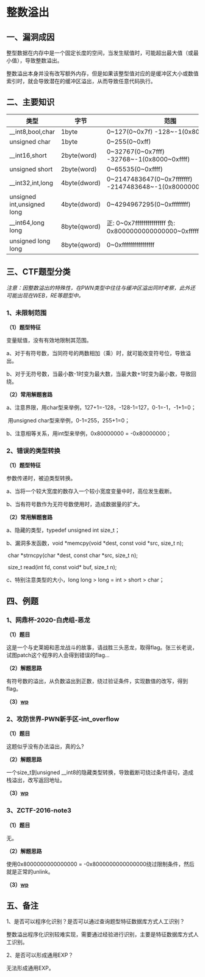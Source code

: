 # 整数溢出

## 一、漏洞成因

整型数据在内存中是一个固定长度的空间，当发生赋值时，可能超出最大值（或最小值），导致整数溢出。

整数溢出本身并没有改写额外内存，但是如果该整型值对应的是缓冲区大小或数值索引时，就会导致潜在的缓冲区溢出，从而导致任意代码执行。

## 二、主要知识

| 类型                       | 字节         | 范围                                                         |
| -------------------------- | ------------ | ------------------------------------------------------------ |
| __int8,bool,char           | 1byte        | 0~127(0~0x7f) -128~-1(0x80~0xff)                             |
| unsigned char              | 1byte        | 0~255(0~0xff)                                                |
| __int16,short              | 2byte(word)  | 0~32767(0~0x7fff) -32768~-1(0x8000~0xffff)                   |
| unsigned short             | 2byte(word)  | 0~65535(0~0xffff)                                            |
| __int32,int,long           | 4byte(dword) | 0~2147483647(0~0x7fffffff) -2147483648~-1(0x80000000~0xffffffff) |
| unsigned int,unsigned long | 4byte(dword) | 0~4294967295(0~0xffffffff)                                   |
| __int64,long long          | 8byte(qword) | 正: 0~0x7fffffffffffffff 负: 0x8000000000000000~0xffffffffffffffff |
| unsigned long long         | 8byte(qword) | 0~0xffffffffffffffff                                         |

## 三、CTF题型分类

*注意：因整数溢出的特殊性，在PWN类型中往往与缓冲区溢出同时考察，此外还可能出现在WEB，RE等题型中。*

### 1、未限制范围

**（1）题型特征**

变量赋值，没有有效地限制其范围。

a、对于有符号数，当同符号的两数相加（乘）时，就可能改变符号位，导致溢出。

b、对于无符号数，当最小数-1时变为最大数，当最大数+1时变为最小数，导致回绕。

**（2）常用解题套路**

a、注意界限，用char型来举例，127+1=-128，-128-1=127，0-1=-1，-1+1=0；

​                         用unsigned char型来举例，0-1=255，255+1=0；

b、注意相等关系，用int型来举例，0x80000000 = -0x80000000；

### 2、错误的类型转换

**（1）题型特征**

参数传递时，被迫类型转换。

a、当将一个较大宽度的数存入一个较小宽度变量中时，高位发生截断。

b、当有符号数作为无符号数使用时，造成数据量的扩大。

**（2）常用解题套路**

a、隐藏的类型，typedef unsigned int size_t；

b、漏洞多发函数，void *memcpy(void *dest, const void *src, size_t n);

​                                 char *strncpy(char *dest, const char *src, size_t n);

​                                 size_t read(int fd, const void* buf, size_t n);

c、特别注意类型的大小，long long > long = int > short > char；

## 四、例题

### 1、网鼎杯-2020-白虎组-恶龙

**（1）题目**

这是一个与史莱姆和恶龙战斗的故事，请战胜三头恶龙，取得flag。张三长老说，试图patch这个程序的人会得到错误的flag…

**（2）解题思路**

有符号数的溢出，从负数溢出到正数，绕过验证条件，实现数值的改写，得到flag。

**（3）[wp](D:\study\challenge\网鼎杯\2020\恶龙\hero.md)**

### 2、攻防世界-PWN新手区-int_overflow

**（1）题目**

这题似乎没有办法溢出，真的么?

**（2）解题思路**

一个size_t到unsigned __int8的隐藏类型转换，导致截断可绕过条件语句，造成栈溢出，改写返回地址。

**（3）[wp](D:\study\challenge\ADworld\pwn\exercise\int_overflow\int_overflow.md)**

### 3、ZCTF-2016-note3

**（1）题目**

无。

**（2）解题思路**

使用0x8000000000000000 = -0x8000000000000000绕过限制条件，然后就是正常的unlink。

**（3）[wp](https://my.oschina.net/u/4323572/blog/3566586)**

## 五、备注

1、是否可以程序化识别？是否可以通过查询题型特征数据库方式人工识别？

整数溢出程序化识别较难实现，需要通过经验进行识别，主要是特征数据库方式人工识别。

2、是否可以形成通用EXP？

无法形成通用EXP。